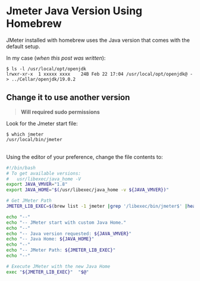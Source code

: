 # Jmeter Java Version Using Homebrew

JMeter installed with homebrew uses the Java version that comes with the default setup.

In my case (_when this post was written_):
```
$ ls -l /usr/local/opt/openjdk
lrwxr-xr-x  1 xxxxx xxxx    24B Feb 22 17:04 /usr/local/opt/openjdk@ -> ../Cellar/openjdk/19.0.2
```

## Change it to use another version

> **Will required sudo permissions**

Look for the Jmeter start file:
```
$ which jmeter
/usr/local/bin/jmeter
```

<br>
Using the editor of your preference, change the file contents to:

```bash
#!/bin/bash
# To get available versions:
#   usr/libexec/java_home -V
export JAVA_VMVER="1.8"
export JAVA_HOME="$(/usr/libexec/java_home -v ${JAVA_VMVER})"

# Get JMeter Path
JMETER_LIB_EXEC=$(brew list -1 jmeter |grep '/libexec/bin/jmeter$' |head -n 1)

echo "--"
echo "-- JMeter start with custom Java Home."
echo "--"
echo "-- Java version requested: ${JAVA_VMVER}"
echo "-- Java Home: ${JAVA_HOME}"
echo "--"
echo "-- JMeter Path: ${JMETER_LIB_EXEC}"
echo "--"

# Execute JMeter with the new Java Home
exec "${JMETER_LIB_EXEC}"  "$@"

```